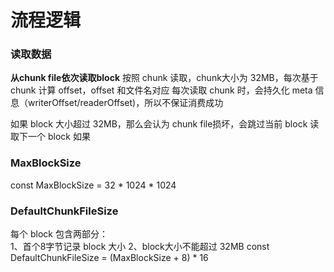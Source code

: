 # 流程逻辑

### 读取数据
**从chunk file依次读取block**
按照 chunk 读取，chunk大小为 32MB，每次基于 chunk 计算 offset，offset 和文件名对应
每次读取 chunk 时，会持久化 meta 信息（writerOffset/readerOffset)，所以不保证消费成功

如果 block 大小超过 32MB，那么会认为 chunk file损坏，会跳过当前 block 读取下一个 block
如果

### MaxBlockSize
const MaxBlockSize = 32 * 1024 * 1024

### DefaultChunkFileSize
每个 block 包含两部分：  
1、首个8字节记录 block 大小
2、block大小不能超过 32MB
const DefaultChunkFileSize = (MaxBlockSize + 8) * 16